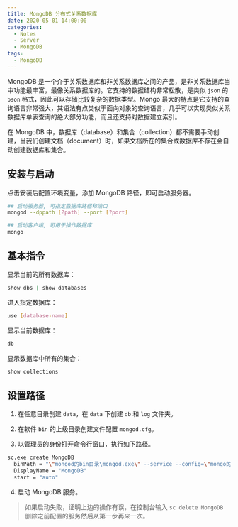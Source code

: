 ```yaml
---
title: MongoDB 分布式关系数据库
date: 2020-05-01 14:00:00
categories:
  - Notes
  - Server
  - MongoDB
tags: 
  - MongoDB
---
```


MongoDB 是一个介于关系数据库和非关系数据库之间的产品，是非关系数据库当中功能最丰富，最像关系数据库的。它支持的数据结构非常松散，是类似 `json` 的 `bson` 格式，因此可以存储比较复杂的数据类型。Mongo 最大的特点是它支持的查询语言非常强大，其语法有点类似于面向对象的查询语言，几乎可以实现类似关系数据库单表查询的绝大部分功能，而且还支持对数据建立索引。

在 MongoDB 中，数据库（database）和集合（collection）都不需要手动创建，当我们创建文档（document）时，如果文档所在的集合或数据库不存在会自动创建数据库和集合。

<!-- more -->

## 安装与启动

点击安装后配置环境变量，添加 MongoDB 路径，即可启动服务器。

```sh
## 启动服务器, 可指定数据库路径和端口
mongod --dppath [?path] --port [?port]

## 启动客户端, 可用于操作数据库
mongo
```

## 基本指令

显示当前的所有数据库：

```sh
show dbs | show databases
```

进入指定数据库：

```sh
use [database-name]
```

显示当前数据库：

```sh
db
```

显示数据库中所有的集合：

```sh
show collections
```

## 设置路径

1. 在任意目录创建 `data`，在 `data` 下创建 `db` 和 `log` 文件夹。

2. 在软件 `bin` 的上级目录创建文件配置 `mongod.cfg`。

3. 以管理员的身份打开命令行窗口，执行如下路径。

```sh
sc.exe create MongoDB 
  binPath = "\"mongod的bin目录\mongod.exe\" --service --config=\"mongo的安装目录\mongod.cfg\""
  DisplayName = "MongoDB"
  start = "auto"
```

4. 启动 MongoDB 服务。

> 如果启动失败，证明上边的操作有误，在控制台输入 `sc delete MongoDB` 删除之前配置的服务然后从第一步再来一次。

